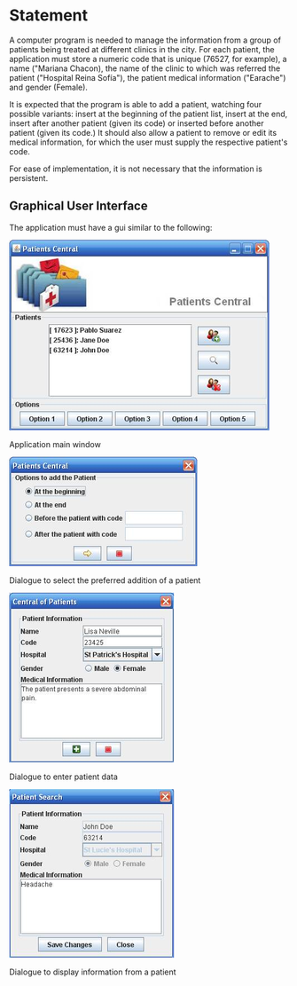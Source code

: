 # Statement

A computer program is needed to manage the information from a group of patients
being treated at different clinics in the city. For each patient, the application
must store a numeric code that is unique (76527, for example), a name ("Mariana
Chacon), the name of the clinic to which was referred the patient ("Hospital
Reina Sofía"), the patient medical information ("Earache") and gender (Female).

It is expected that the program is able to add a patient, watching four possible
variants: insert at the beginning of the patient list, insert at the end, insert
after another patient (given its code) or inserted before another patient (given
its code.) It should also allow a patient to remove or edit its medical
information, for which the user must supply the respective patient's code.

For ease of implementation, it is not necessary that the information is persistent.

## Graphical User Interface

The application must have a gui similar to the following:

![GUI](docs/specs/InterfazGUI.jpg)

Application main window

![Main](docs/specs/AppMain.jpg)

Dialogue to select the preferred addition of a patient

![Dialogue](docs/specs/Dialogue.jpg)

Dialogue to enter patient data

![Search](docs/specs/Search.jpg)

Dialogue to display information from a patient